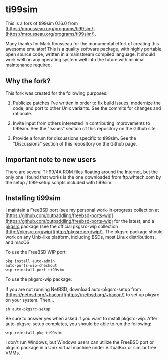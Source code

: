 # ti99sim

This is a fork of ti99sim 0.16.0 from 
[https://mrousseau.org/programs/ti99sim/](https://mrousseau.org/programs/ti99sim/).

Many thanks for Mark Rousseau for the monumental effort of creating this
awesome emulator!  This is a quality software package, with highly portable
open source code, written in a mainstream compiled language.  It should
work well on any operating system well into the future with minimal
maintenance required.

## Why the fork?

This fork was created for the following purposes:

1.  Publicize patches I've written in order to fix build issues, modernize the
    code, and port to other Unix variants.  See the commits for changes
    and rationale.

2.  Invite input from others interested in contributing improvements to
    ti99sim.
    See the "Issues" section of this repository on the Github site.

3.  Provide a forum for discussions specific to ti99sim.  See the "Discussions"
    section of this repository on the Github page.

## Important note to new users

There are several TI-99/4A ROM files floating around the Internet,
but the only one I found that works is the one downloaded from ftp.whtech.com
by the setup / ti99-setup scripts included with ti99sim.

## Installing ti99sim

I maintain a FreeBSD port (see my personal work-in-progress collection
at [https://github.com/outpaddling/freebsd-ports-wip](https://github.com/outpaddling/freebsd-ports-wip)
for the latest, and a [pkgsrc](https://pkgsrc.org) package (see the
official pkgsrc-wip collection [http://pkgsrc.org/wip/](http://pkgsrc.org/wip/).
The pkgsrc package should work on any Unix-like platform, including BSDs,
most Linux distributions, and macOS.

To use the FreeBSD WIP port:

```
pkg install auto-admin
auto-ports-wip-checkout
wip-reinstall-port ti99sim
```

To use the pkgsrc-wip package:

If you are not running NetBSD, download auto-pkgsrc-setup from
[https://netbsd.org/~bacon/](https://netbsd.org/~bacon/) to set up pkgsrc
on your system.  Then...

```
sh auto-pkgsrc-setup
```

Be sure to answer yes when asked if you want to install pkgsrc-wip.  After
auto-pkgsrc-setup completes, you should be able to run the following:

```
wip-reinstall-pkg ti99sim
```

I don't run Windows, but Windows users can utilize the FreeBSD port
or pkgsrc package in a Unix virtual machine under VirtualBox or similar
free VMMs.
